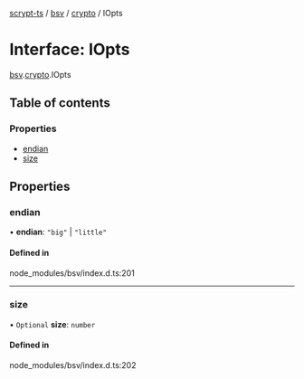[scrypt-ts](../README.md) / [bsv](../modules/bsv.md) / [crypto](../modules/bsv.crypto.md) / IOpts

# Interface: IOpts

[bsv](../modules/bsv.md).[crypto](../modules/bsv.crypto.md).IOpts

## Table of contents

### Properties

- [endian](bsv.crypto.IOpts.md#endian)
- [size](bsv.crypto.IOpts.md#size)

## Properties

### endian

• **endian**: ``"big"`` \| ``"little"``

#### Defined in

node_modules/bsv/index.d.ts:201

___

### size

• `Optional` **size**: `number`

#### Defined in

node_modules/bsv/index.d.ts:202
